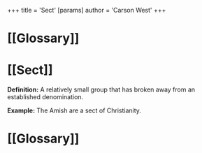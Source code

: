 +++
 title = 'Sect'
[params]
	author = 'Carson West'
+++
# [[Glossary]]

# [[Sect]] 
**Definition:** A relatively small group that has broken away from an established denomination.

**Example:**  The Amish are a sect of Christianity.

# [[Glossary]]